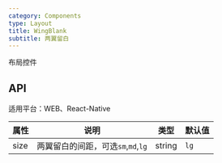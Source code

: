 ```yaml
---
category: Components
type: Layout
title: WingBlank
subtitle: 两翼留白
---
```


布局控件

## API

适用平台：WEB、React-Native

属性 | 说明 | 类型 | 默认值
----|-----|------|------
| size    | 两翼留白的间距，可选`sm`,`md`,`lg`  | string |  `lg`  |
